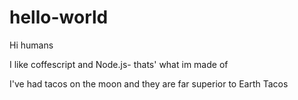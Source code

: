 # hello-world

Hi humans

I like coffescript and Node.js- thats' what im made of

I've had tacos on the moon and they are far superior to Earth Tacos
